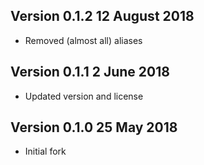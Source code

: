 ## Version 0.1.2 12 August 2018

* Removed (almost all) aliases

## Version 0.1.1 2 June 2018

* Updated version and license

## Version 0.1.0 25 May 2018

* Initial fork